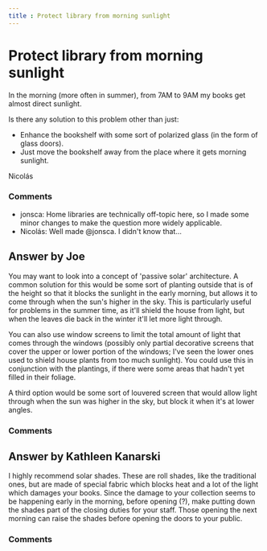 ```yaml
---
title : Protect library from morning sunlight
---
```

Protect library from morning sunlight
=====================
In the morning (more often in summer), from 7AM to 9AM my books get
almost direct sunlight.

Is there any solution to this problem other than just:

-   Enhance the bookshelf with some sort of polarized glass (in the form
    of glass doors).
-   Just move the bookshelf away from the place where it gets morning
    sunlight.


Nicolás

### Comments ###
* jonsca: Home libraries are technically off-topic here, so I made some minor
changes to make the question more widely applicable.
* Nicolás: Well made @jonsca. I didn't know that...


Answer by Joe
----------------
You may want to look into a concept of 'passive solar' architecture. A
common solution for this would be some sort of planting outside that is
of the height so that it blocks the sunlight in the early morning, but
allows it to come through when the sun's higher in the sky. This is
particularly useful for problems in the summer time, as it'll shield the
house from light, but when the leaves die back in the winter it'll let
more light through.

You can also use window screens to limit the total amount of light that
comes through the windows (possibly only partial decorative screens that
cover the upper or lower portion of the windows; I've seen the lower
ones used to shield house plants from too much sunlight). You could use
this in conjunction with the plantings, if there were some areas that
hadn't yet filled in their foliage.

A third option would be some sort of louvered screen that would allow
light through when the sun was higher in the sky, but block it when it's
at lower angles.

### Comments ###

Answer by Kathleen Kanarski
----------------
I highly recommend solar shades. These are roll shades, like the
traditional ones, but are made of special fabric which blocks heat and a
lot of the light which damages your books. Since the damage to your
collection seems to be happening early in the morning, before opening
(?), make putting down the shades part of the closing duties for your
staff. Those opening the next morning can raise the shades before
opening the doors to your public.

### Comments ###

